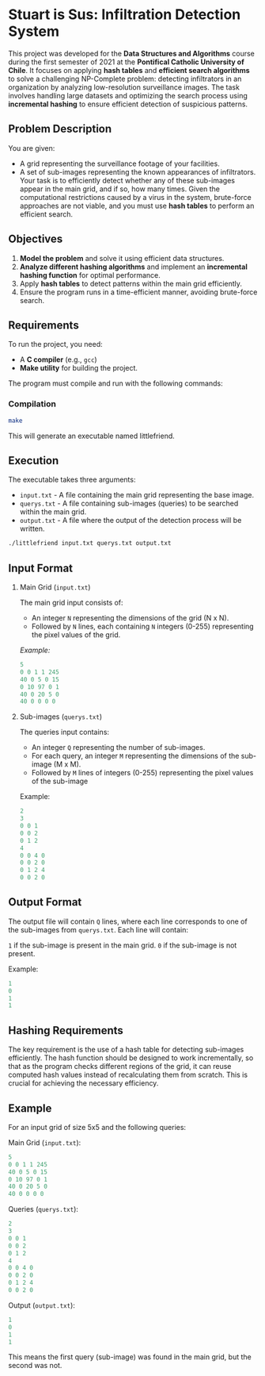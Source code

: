 # Stuart is Sus: Infiltration Detection System

This project was developed for the **Data Structures and Algorithms** course during the first semester of 2021 at the **Pontifical Catholic University of Chile**. It focuses on applying **hash tables** and **efficient search algorithms** to solve a challenging NP-Complete problem: detecting infiltrators in an organization by analyzing low-resolution surveillance images. The task involves handling large datasets and optimizing the search process using **incremental hashing** to ensure efficient detection of suspicious patterns.

## Problem Description

You are given:

- A grid representing the surveillance footage of your facilities.
- A set of sub-images representing the known appearances of infiltrators.
Your task is to efficiently detect whether any of these sub-images appear in the main grid, and if so, how many times. Given the computational restrictions caused by a virus in the system, brute-force approaches are not viable, and you must use **hash tables** to perform an efficient search.

## Objectives

1. **Model the problem** and solve it using efficient data structures.
2. **Analyze different hashing algorithms** and implement an **incremental hashing function** for optimal performance.
3. Apply **hash tables** to detect patterns within the main grid efficiently.
4. Ensure the program runs in a time-efficient manner, avoiding brute-force search.

## Requirements

To run the project, you need:

- A **C compiler** (e.g., `gcc`)
- **Make utility** for building the project.

The program must compile and run with the following commands:

### Compilation

```bash
make
```

This will generate an executable named littlefriend.

## Execution

The executable takes three arguments:

- `input.txt` - A file containing the main grid representing the base image.
- `querys.txt` - A file containing sub-images (queries) to be searched within the main grid.
- `output.txt` - A file where the output of the detection process will be written.

```bash
./littlefriend input.txt querys.txt output.txt
```

## Input Format

1. Main Grid (`input.txt`)

    The main grid input consists of:

    - An integer `N` representing the dimensions of the grid (N x N).
    - Followed by `N` lines, each containing `N` integers (0-255) representing the pixel values of the grid.

    *Example:*

    ```sql
    5
    0 0 1 1 245
    40 0 5 0 15
    0 10 97 0 1
    40 0 20 5 0
    40 0 0 0 0
    ```

2. Sub-images (`querys.txt`)

    The queries input contains:

    - An integer `Q` representing the number of sub-images.
    - For each query, an integer `M` representing the dimensions of the sub-image (M x M).
    - Followed by `M` lines of integers (0-255) representing the pixel values of the sub-image

    Example:

    ```sql
    2
    3
    0 0 1
    0 0 2
    0 1 2
    4
    0 0 4 0
    0 0 2 0
    0 1 2 4
    0 0 2 0
    ```

## Output Format

The output file will contain `Q` lines, where each line corresponds to one of the sub-images from `querys.txt`. Each line will contain:

`1` if the sub-image is present in the main grid.
`0` if the sub-image is not present.

Example:

```sql
1
0
1
1
```

## Hashing Requirements

The key requirement is the use of a hash table for detecting sub-images efficiently. The hash function should be designed to work incrementally, so that as the program checks different regions of the grid, it can reuse computed hash values instead of recalculating them from scratch. This is crucial for achieving the necessary efficiency.

## Example

For an input grid of size 5x5 and the following queries:

Main Grid (`input.txt`):

```sql
5
0 0 1 1 245
40 0 5 0 15
0 10 97 0 1
40 0 20 5 0
40 0 0 0 0
```

Queries (`querys.txt`):

```sql
2
3
0 0 1
0 0 2
0 1 2
4
0 0 4 0
0 0 2 0
0 1 2 4
0 0 2 0
```

Output (`output.txt`):

```sql
1
0
1
1
```

This means the first query (sub-image) was found in the main grid, but the second was not.
